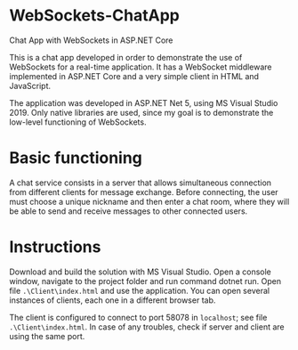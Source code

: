 # WebSockets-ChatApp
Chat App with WebSockets in ASP.NET Core


This is a chat app developed in order to demonstrate the use of WebSockets for a real-time application. It has a WebSocket middleware implemented in ASP.NET Core and a very simple client in HTML and JavaScript.

The application was developed in ASP.NET Net 5, using MS Visual Studio 2019. Only native libraries are used, since my goal is to demonstrate the low-level functioning of WebSockets.

# Basic functioning
A chat service consists in a server that allows simultaneous connection from different clients for message exchange. Before connecting, the user must choose a unique nickname and then enter a chat room, where they will be able to send and receive messages to other connected users.

# Instructions
Download and build the solution with MS Visual Studio. Open a console window, navigate to the project folder and run command dotnet run. Open file `.\Client\index.html` and use the application. You can open several instances of clients, each one in a different browser tab.

The client is configured to connect to port 58078 in `localhost`; see file `.\Client\index.html`. In case of any troubles, check if server and client are using the same port.

